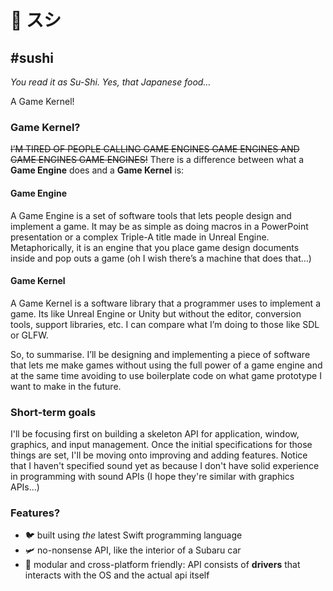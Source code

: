 # 🍣 スシ
#sushi
----
_You read it as Su-Shi. Yes, that Japanese food…_

A Game Kernel!

### Game Kernel?
~~I’M TIRED OF PEOPLE CALLING GAME ENGINES GAME ENGINES AND GAME ENGINES GAME ENGINES!~~ There is a difference between what a **Game Engine** does and a **Game Kernel** is:

#### Game Engine
A Game Engine is a set of software tools that lets people design and implement a game. It may be as simple as doing macros in a PowerPoint presentation or a complex Triple-A title made in Unreal Engine. Metaphorically, it is an engine that you place game design documents inside and pop outs a game (oh I wish there’s a machine that does that…)

#### Game Kernel
A Game Kernel is a software library that a programmer uses to implement a game. Its like Unreal Engine or Unity but without the editor, conversion tools, support libraries, etc. I can compare what I’m doing to those like SDL or GLFW.

So, to summarise. I’ll be designing and implementing a piece of software that lets me make games without using the full power of a game engine and at the same time avoiding to use boilerplate code on what game prototype I want to make in the future.

### Short-term goals
I'll be focusing first on building a skeleton API for application, window, graphics, and input management. Once the initial specifications for those things are set, I'll be moving onto improving and adding features. Notice that I haven't specified sound yet as because I don't have solid experience in programming with sound APIs (I hope they're similar with graphics APIs...)

### Features?

- 🐦 built using *the* latest Swift programming language
- 🛩 no-nonsense API, like the interior of a Subaru car
- 🍱 modular and cross-platform friendly: API consists of **drivers** that interacts with the OS and the actual api itself
